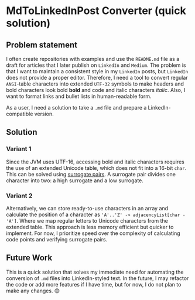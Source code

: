 # MdToLinkedInPost Converter (quick solution)

## Problem statement

I often create repositories with examples and use the `README.md` file as a draft for articles that I later publish on `LinkedIn` and `Medium`. The problem is that I want to maintain a consistent style in my `LinkedIn` posts, but `LinkedIn` does not provide a proper editor. Therefore, I need a tool to convert regular `ANSI`-table characters into extended `UTF-32` symbols to make headers and bold characters look bold **bold** and code and italic characters _italic_.
Also, I want to format links and bullet lists in human-readable form.

As a user, I need a solution to take a `.md` file and prepare a LinkedIn-compatible version.

## Solution

### Variant 1

Since the JVM uses UTF-16, accessing bold and italic characters requires the use of an extended Unicode table, which does not fit into a 16-bit `char`. This can be solved using [surrogate pairs](https://learn.microsoft.com/en-us/windows/win32/intl/surrogates-and-supplementary-characters). A surrogate pair divides one character into two: a high surrogate and a low surrogate.

### Variant 2

Alternatively, we can store ready-to-use characters in an array and calculate the position of a character as `'A'..'Z' -> adjacencyList[char - 'A']`. Where we map regular letters to Unicode characters from the extended table. This approach is less memory efficient but quicker to implement. For now, I prioritize speed over the complexity of calculating code points and verifying surrogate pairs.

## Future Work

This is a quick solution that solves my immediate need for automating the conversion of `.md` files into LinkedIn-styled text. In the future, I may refactor the code or add more features if I have time, but for now, I do not plan to make any changes. 😊
